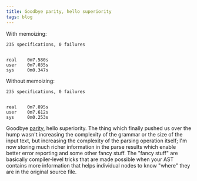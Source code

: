 ```yaml
---
title: Goodbye parity, hello superiority
tags: blog
---
```


With memoizing:

    235 specifications, 0 failures


    real    0m7.580s
    user    0m7.035s
    sys     0m0.347s

Without memoizing:

    235 specifications, 0 failures


    real    0m7.895s
    user    0m7.612s
    sys     0m0.253s

Goodbye [parity](http://www.wincent.com/a/about/wincent/weblog/archives/2007/02/another_perform.php), hello superiority. The thing which finally pushed us over the hump wasn't increasing the complexity of the grammar or the size of the input text, but increasing the complexity of the parsing operation itself; I'm now storing much richer information in the parse results which enable better error reporting and some other fancy stuff. The "fancy stuff" are basically compiler-level tricks that are made possible when your AST contains more information that helps individual nodes to know "where" they are in the original source file.
